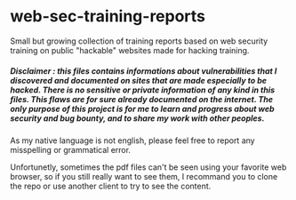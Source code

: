 # web-sec-training-reports
Small but growing collection of training reports based on web security training on public "hackable" websites made for hacking training.

##### Disclaimer : this files contains informations about vulnerabilities that I discovered and documented on sites that are made especially to be hacked. There is no sensitive or private information of any kind in this files. This flaws are for sure already documented on the internet. The only purpose of this project is for me to learn and progress about web security and bug bounty, and to share my work with other peoples.

As my native language is not english, please feel free to report any misspelling or grammatical error.

Unfortunetly, sometimes the pdf files can't be seen using your favorite web browser, so if you still really want to see them, I recommand you to clone the repo or use another client to try to see the content.
